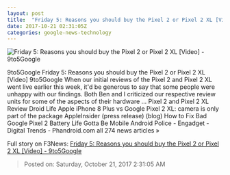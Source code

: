 ```yaml
---
layout: post
title:  "Friday 5: Reasons you should buy the Pixel 2 or Pixel 2 XL [Video] - 9to5Google"
date: 2017-10-21 02:31:05Z
categories: google-news-technology
---
```


![Friday 5: Reasons you should buy the Pixel 2 or Pixel 2 XL [Video] - 9to5Google](https://9to5google.files.wordpress.com/2017/10/google_pixel2_pixel2xl_3.jpg?quality=82&strip=all&w=1600)

9to5Google Friday 5: Reasons you should buy the Pixel 2 or Pixel 2 XL [Video] 9to5Google When our initial reviews of the Pixel 2 and Pixel 2 XL went live earlier this week, it'd be generous to say that some people were unhappy with our findings. Both Ben and I criticized our respective review units for some of the aspects of their hardware ... Pixel 2 and Pixel 2 XL Review Droid Life Apple iPhone 8 Plus vs Google Pixel 2 XL: camera is only part of the package AppleInsider (press release) (blog) How to Fix Bad Google Pixel 2 Battery Life Gotta Be Mobile Android Police - Engadget - Digital Trends - Phandroid.com all 274 news articles »


Full story on F3News: [Friday 5: Reasons you should buy the Pixel 2 or Pixel 2 XL [Video] - 9to5Google](http://www.f3nws.com/n/sGtYJE)

> Posted on: Saturday, October 21, 2017 2:31:05 AM
